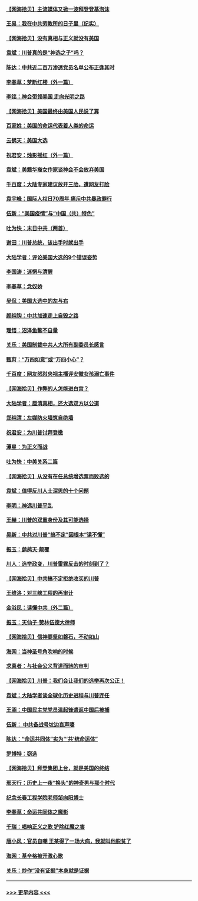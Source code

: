 #### [【网海拾贝】主流媒体又掀一波拜登登基泡沫](../pages/nsc993/n12624000.md?t=12161351) 
#### [王易：我在中共劳教所的日子里（纪实）](../pages/nsc993/n12623303.md?t=12161351) 
#### [【网海拾贝】没有真相与正义就没有美国](../pages/nsc993/n12621885.md?t=12161351) 
#### [袁斌：川普真的是“神选之子”吗？](../pages/nsc993/n12621749.md?t=12161351) 
#### [陈达：中共近二百万渗透党员名单公布正逢其时](../pages/nsc993/n12620870.md?t=12161351) 
#### [李春草：梦断红楼（外一篇）](../pages/nsc993/n12619122.md?t=12161351) 
#### [李铭：神会带领美国 走向光明之路](../pages/nsc993/n12618584.md?t=12161351) 
#### [【网海拾贝】美国最终由美国人民说了算](../pages/nsc993/n12617255.md?t=12161351) 
#### [百家姓：美国的命运代表着人类的命运](../pages/nsc993/n12615838.md?t=12161351) 
#### [云鹤天：美国大选](../pages/nsc993/n12615994.md?t=12161351) 
#### [祝君安：烛影摇红（外一篇）](../pages/nsc993/n12615975.md?t=12161351) 
#### [袁斌：美籍华裔女作家谈神会不会放弃美国](../pages/nsc993/n12615263.md?t=12161351) 
#### [千百度：大陆专家建议放开三胎，遭网友打脸](../pages/nsc993/n12614456.md?t=12161351) 
#### [袁宇峰：国际人权日70周年 痛斥中共暴政罪行](../pages/nsc993/n12611965.md?t=12161351) 
#### [伍新：“美国疫情”与“中国（共）特色”](../pages/nsc993/n12611463.md?t=12161351) 
#### [吐为快：末日中共（两首）](../pages/nsc993/n12611461.md?t=12161351) 
#### [谢田：川普总统，该出手时就出手](../pages/nsc993/n12610905.md?t=12161351) 
#### [大陆学者：评论美国大选的9个错误姿势](../pages/nsc993/n12609586.md?t=12161351) 
#### [李国涛：迷惘与清醒](../pages/nsc993/n12607532.md?t=12161351) 
#### [李春草：念奴娇](../pages/nsc993/n12607083.md?t=12161351) 
#### [吴侃：美国大选中的左与右](../pages/nsc993/n12607054.md?t=12161351) 
#### [颜纯钩：中共加速走上自毁之路](../pages/nsc993/n12606473.md?t=12161351) 
#### [理悟：沼泽鱼鳖不自量](../pages/nsc993/n12606454.md?t=12161351) 
#### [关乐：美国制裁中共人大所有副委员长感言](../pages/nsc993/n12606442.md?t=12161351) 
#### [甄莳：“万四如意”或“万四小心”？](../pages/nsc993/n12606091.md?t=12161351) 
#### [千百度：网友怒怼央视主播评安徽女孩溺亡事件](../pages/nsc993/n12605370.md?t=12161351) 
#### [【网海拾贝】作弊的人怎能进白宫？](../pages/nsc993/n12603546.md?t=12161351) 
#### [大陆学者：厘清真相，还大选双方以公道](../pages/nsc993/n12603475.md?t=12161351) 
#### [郑纯清：左媒防火墙筑自绝墙](../pages/nsc993/n12602226.md?t=12161351) 
#### [祝君安：为川普讨拜登檄](../pages/nsc993/n12602199.md?t=12161351) 
#### [潭星：为正义而战](../pages/nsc993/n12600926.md?t=12161351) 
#### [吐为快：中美关系二篇](../pages/nsc993/n12600908.md?t=12161351) 
#### [【网海拾贝】从没有在任总统增选票而败选的](../pages/nsc993/n12600435.md?t=12161351) 
#### [袁斌：值得反川人士深思的十个问题](../pages/nsc993/n12600332.md?t=12161351) 
#### [李明：神选川普平乱](../pages/nsc993/n12599751.md?t=12161351) 
#### [王赫：川普的双重身份及其可能选择](../pages/nsc993/n12599723.md?t=12161351) 
#### [吴新：中共对川普“搞不定”因根本“读不懂”](../pages/nsc993/n12599502.md?t=12161351) 
#### [振玉：鹧鸪天‧颠覆](../pages/nsc993/n12599494.md?t=12161351) 
#### [川人：选举政变，川普雷霆反击的时刻到了？](../pages/nsc993/n12599291.md?t=12161351) 
#### [【网海拾贝】中共搞不定拒绝收买的川普](../pages/nsc993/n12598955.md?t=12161351) 
#### [王维洛：对三峡工程的再审计](../pages/nsc993/n12598436.md?t=12161351) 
#### [金浴凤：读懂中共（外二篇）](../pages/nsc993/n12597943.md?t=12161351) 
#### [振玉：天仙子‧赞林伍德大律师](../pages/nsc993/n12597929.md?t=12161351) 
#### [【网海拾贝】信神要坚如磐石，不动如山](../pages/nsc993/n12597901.md?t=12161351) 
#### [海网：当神圣号角吹响的时候](../pages/nsc993/n12595891.md?t=12161351) 
#### [求真者：与社会公义背道而驰的审判](../pages/nsc993/n12595868.md?t=12161351) 
#### [【网海拾贝】川普：我们会让我们的选举再次公正！](../pages/nsc993/n12594930.md?t=12161351) 
#### [袁斌：大陆学者谈全球化历史进程与川普连任](../pages/nsc993/n12594690.md?t=12161351) 
#### [王涵：中国民主党党员温起锋遣返中国后被捕](../pages/nsc993/n12594540.md?t=12161351) 
#### [伍新： 中共备战号坟边哀声嚎](../pages/nsc993/n12593086.md?t=12161351) 
#### [陈达：“命运共同体”实为“‘共’统命运体”](../pages/nsc993/n12590865.md?t=12161351) 
#### [罗博特：窃选](../pages/nsc993/n12590619.md?t=12161351) 
#### [【网海拾贝】拜登集团上台，就是美国的终结](../pages/nsc993/n12589725.md?t=12161351) 
#### [邢天行：历史上一夜“换头”的神奇男与那个时代](../pages/nsc993/n12589424.md?t=12161351) 
#### [纪念长春工程学院老师邹向阳博士](../pages/nsc993/n12585390.md?t=12161351) 
#### [李春草：命运共同体之魔影](../pages/nsc993/n12585026.md?t=12161351) 
#### [千瑞：唱响正义之歌 铲除红魔之害](../pages/nsc993/n12585002.md?t=12161351) 
#### [唐小风：官员自嘲 王某得了一场大病，我就叫他脱贫了](../pages/nsc993/n12584981.md?t=12161351) 
#### [海网：基辛格被开激心歌](../pages/nsc993/n12584946.md?t=12161351) 
#### [关乐：炒作“没有证据”本身就是证据](../pages/nsc993/n12583146.md?t=12161351) 

----
#### [ >>> 更早内容 <<< ](../indexes/nsc993-earlier.md)
